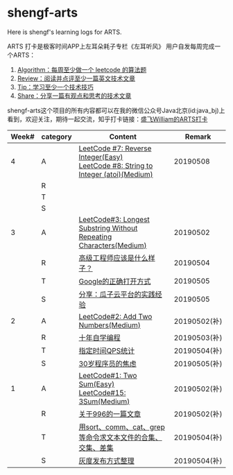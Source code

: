 # shengf-arts

Here is shengf's learning logs for ARTS.

ARTS 打卡是极客时间APP上左耳朵耗子专栏《左耳听风》 用户自发每周完成一个ARTS：
1. [Algorithm：每周至少做一个 leetcode 的算法题](./algorithm/README.md)
2. [Review：阅读并点评至少一篇英文技术文章](./review/README.md)
3. [Tip：学习至少一个技术技巧](./tip/README.md)
4. [Share：分享一篇有观点和思考的技术文章](./share/README.md)

shengf-arts这个项目的所有内容都可以在我的微信公众号Java北京(id:java_bj)上看到，欢迎关注，期待一起交流，知乎打卡链接：[盛飞William的ARTS打卡](https://www.zhihu.com/question/301150832/answer/673261838)


| Week# | category | Content | Remark |
| ------- | ------- | -------------------- | ------ |
| 4 | A | [LeetCode #7: Reverse Integer(Easy)](./algorithm/java/algorithm-java/src/reverseInteger/ReverseInteger.java) <br>[LeetCode #8: String to Integer (atoi)(Medium)](./algorithm/java/algorithm-java/src/stringToInteger/StringToInteger.java) | 20190508 |
|   | R |  |  |
|   | T |  |  |
|   | S |  |  |
| 3 | A | [LeetCode#3: Longest Substring Without Repeating Characters(Medium)](./algorithm/java/algorithm-java/src/lengthOfLongestSubstring/LengthOfLongestSubstring.java) | 20190502 |
|   | R | [高级工程师应该是什么样子？](./review/what-does-a-senior-engineer-look-like/README.md) | 20190504 |
|   | T | [Google的正确打开方式](./tip/tool/effectiveGoogle.md) | 20190505 |
|   | S | [分享：瓜子云平台的实践经验](./share/guaziCloud/guaziCloud.md) | 20190505 |
| 2 | A | [LeetCode#2: Add Two Numbers(Medium)](./algorithm/java/algorithm-java/src/addTwoNumbers/AddTwoNumbers.java) | 20190502(补) |
|   | R | [十年自学编程](./review/TeachYourselfProgramminginTenYears/README.md) | 20190503(补) |
|   | T | [指定时间QPS统计](./tip/shell/qps.md) | 20190504(补) |
|   | S | [30岁程序员的焦虑](./share/programming-life/anxiety-of-30-year-old-programmers.md) | 20190505(补) |
| 1 | A | [LeetCode#1: Two Sum(Easy)](./algorithm/java/algorithm-java/src/twoSum/TwoSum.java)<br>[LeetCode#15: 3Sum(Medium)](./algorithm/java/algorithm-java/src/threeSum/ThreeSum.java) | 20190502(补) |
|  | R |[关于996的一篇文章](./review/996/README.md) | 20190502(补) |
|  | T |[用sort、comm、cat、grep等命令求文本文件的合集、交集、差集](./tip/shell/intersection.md) | 20190504(补) |
|  | S |[灰度发布方式整理](./share/grayscaleDeployment/grayscaleDeployment.md) | 20190504(补) |
